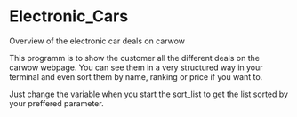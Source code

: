 # Electronic_Cars
Overview of the electronic car deals on carwow

This programm is to show the customer all the different deals on the carwow webpage. 
You can see them in a very structured way in your terminal and even sort them by name, ranking or price if you want to. 

Just change the variable when you start the sort_list to get the list sorted by your preffered parameter.
